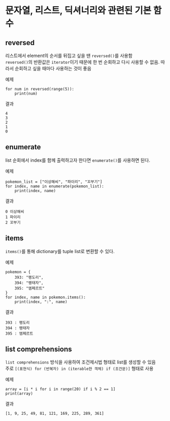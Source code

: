 # 문자열, 리스트, 딕셔너리와 관련된 기본 함수

## reversed

리스트에서 element의 순서를 뒤집고 싶을 땐 `reversed()`를 사용함  
`reversed()`의 반환값은 `iterator`이기 때문에 한 번 순회하고 다시 사용할 수 없음. 따라서 순회하고 싶을 때마다 사용하는 것이 좋음

예제
```
for num in reversed(range(5)):
    print(num)
```

결과
```
4
3
2
1
0
```

## enumerate

list 순회에서 index를 함께 출력하고자 한다면 `enumerate()`를 사용하면 된다.

예제
```
pokemon_list = ["이상해씨", "파이리", "꼬부기"]
for index, name in enumerate(pokemon_list):
    print(index, name)
```

결과
```
0 이상해씨
1 파이리
2 꼬부기
```

## items

`items()`를 통해 dictionary를 tuple list로 변환할 수 있다.

예제
```
pokemon = {
    393: "팽도리",
    394: "팽태자",
    395: "엠페르트"
}
for index, name in pokemon.items():
    print(index, ":", name)
```

결과
```
393 : 팽도리
394 : 팽태자
395 : 엠페르트
```

## list comprehensions
`list comprehensions` 방식을 사용하여 조건제시법 형태로 list를 생성할 수 있음  
주로 `[(표현식) for (반복자) in (iterable한 객체) if (조건문)]` 형태로 사용

예제
```
array = [i * i for i in range(20) if i % 2 == 1]
print(array)
```

결과
```
[1, 9, 25, 49, 81, 121, 169, 225, 289, 361]
```
